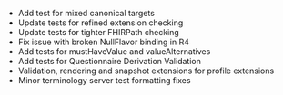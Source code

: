 * Add test for mixed canonical targets
* Update tests for refined extension checking
* Update tests for tighter FHIRPath checking
* Fix issue with broken NullFlavor binding in R4
* Add tests for mustHaveValue and valueAlternatives
* Add tests for Questionnaire Derivation Validation
* Validation, rendering and snapshot extensions for profile extensions
* Minor terminology server test formatting fixes 

